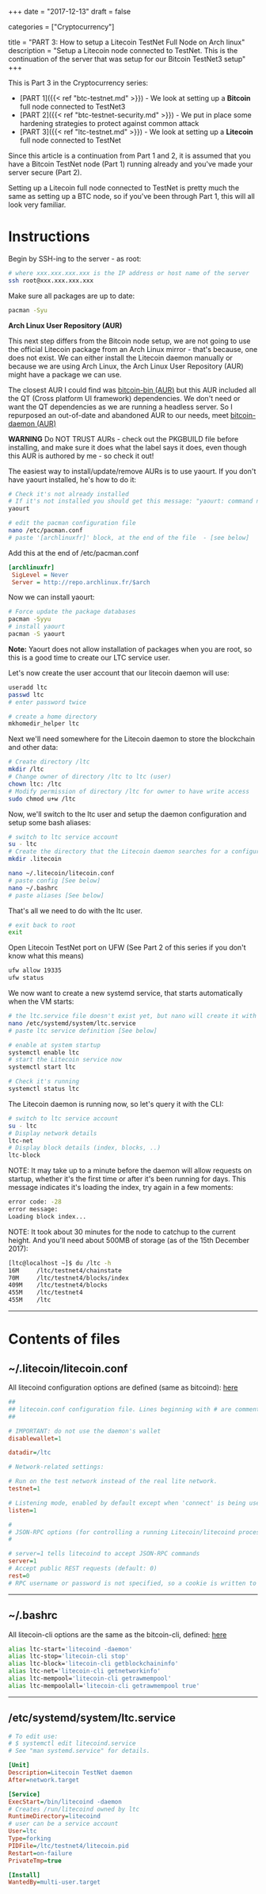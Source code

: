 +++
date = "2017-12-13"
draft = false

categories = ["Cryptocurrency"]

title = "PART 3: How to setup a Litecoin TestNet Full Node on Arch linux"
description = "Setup a Litecoin node connected to TestNet. This is the continuation of the server that was setup for our Bitcoin TestNet3 setup"
+++

This is Part 3 in the Cryptocurrency series:

* [PART 1]({{< ref "btc-testnet.md" >}}) - We look at setting up a **Bitcoin** full node connected to TestNet3
* [PART 2]({{< ref "btc-testnet-security.md" >}}) - We put in place some hardening strategies to protect against common attack
* [PART 3]({{< ref "ltc-testnet.md" >}}) - We look at setting up a **Litecoin** full node connected to TestNet

Since this article is a continuation from Part 1 and 2, it is assumed that you have a Bitcoin TestNet node (Part 1) running already and you've made your server secure (Part 2).

Setting up a Litecoin full node connected to TestNet is pretty much the same as setting up a BTC node, so if you've been through Part 1, this will all look very familiar.

# Instructions

Begin by SSH-ing to the server - as root:

``` bash
# where xxx.xxx.xxx.xxx is the IP address or host name of the server
ssh root@xxx.xxx.xxx.xxx
```

Make sure all packages are up to date:

``` bash
pacman -Syu
```

**Arch Linux User Repository (AUR)**

This next step differs from the Bitcoin node setup, we are not going to use the official Litecoin package from an Arch Linux mirror - that's because, one does not exist. We can either install the Litecoin daemon manually or because we are using Arch Linux, the Arch Linux User Repository (AUR) might have a package we can use.

The closest AUR I could find was [bitcoin-bin (AUR)](https://aur.archlinux.org/packages/litecoin-bin) but this AUR included all the QT (Cross platform UI framework) dependencies. We don't need or want the QT dependencies as we are running a headless server. So I repurposed an out-of-date and abandoned AUR to our needs, meet [bitcoin-daemon (AUR)](https://aur.archlinux.org/packages/litecoin-daemon/)

**WARNING** Do NOT TRUST AURs - check out the PKGBUILD file before installing, and make sure it does what the label says it does, even though this AUR is authored by me - so check it out!

The easiest way to install/update/remove AURs is to use yaourt. If you don't have yaourt installed, he's how to do it:

``` bash
# Check it's not already installed
# If it's not installed you should get this message: "yaourt: command not found"
yaourt

# edit the pacman configuration file
nano /etc/pacman.conf
# paste '[archlinuxfr]' block, at the end of the file  - [see below]
```

Add this at the end of /etc/pacman.conf

``` ini
[archlinuxfr]
 SigLevel = Never
 Server = http://repo.archlinux.fr/$arch
```

Now we can install yaourt:

``` bash
# Force update the package databases
pacman -Syyu
# install yaourt
pacman -S yaourt
```

**Note:** Yaourt does not allow installation of packages when you are root, so this is a good time to create our LTC service user.

Let's now create the user account that our litecoin daemon will use:

``` bash
useradd ltc
passwd ltc
# enter password twice

# create a home directory
mkhomedir_helper ltc
```

Next we'll need somewhere for the Litecoin daemon to store the blockchain and other data:

``` bash
# Create directory /ltc
mkdir /ltc
# Change owner of directory /ltc to ltc (user)
chown ltc: /ltc
# Modify permission of directory /ltc for owner to have write access
sudo chmod u+w /ltc
```

Now, we'll switch to the ltc user and setup the daemon configuration and setup some bash aliases:

``` bash
# switch to ltc service account
su - ltc
# Create the directory that the Litecoin daemon searches for a configuration file (if not specified)
mkdir .litecoin

nano ~/.litecoin/litecoin.conf
# paste config [See below]
nano ~/.bashrc
# paste aliases [See below]
```

That's all we need to do with the ltc user.

``` bash
# exit back to root
exit
```

Open Litecoin TestNet port on UFW (See Part 2 of this series if you don't know what this means)

``` bash
ufw allow 19335
ufw status
```

We now want to create a new systemd service, that starts automatically when the VM starts:

``` bash
# the ltc.service file doesn't exist yet, but nano will create it with the contents we paste into it
nano /etc/systemd/system/ltc.service
# paste ltc service definition [See below]

# enable at system startup
systemctl enable ltc
# start the Litecoin service now
systemctl start ltc

# Check it's running
systemctl status ltc
```

The Litecoin daemon is running now, so let's query it with the CLI:

``` bash
# switch to ltc service account
su - ltc
# Display network details
ltc-net
# Display block details (index, blocks, ..)
ltc-block
```

NOTE: It may take up to a minute before the daemon will allow requests on startup, whether it's the first time or after it's been running for days. This message indicates it's loading the index, try again in a few moments:

``` bash
error code: -28
error message:
Loading block index...
```

NOTE: It took about 30 minutes for the node to catchup to the current height. And you'll need about 500MB of storage (as of the 15th December 2017):

``` bash
[ltc@localhost ~]$ du /ltc -h
16M     /ltc/testnet4/chainstate
70M     /ltc/testnet4/blocks/index
409M    /ltc/testnet4/blocks
455M    /ltc/testnet4
455M    /ltc
```


---

# Contents of files

## ~/.litecoin/litecoin.conf

All litecoind configuration options are defined (same as bitcoind): [here](https://en.bitcoin.it/wiki/Running_Bitcoin)

``` ini
##
## litecoin.conf configuration file. Lines beginning with # are comments.
##

# IMPORTANT: do not use the daemon's wallet
disablewallet=1

datadir=/ltc

# Network-related settings:

# Run on the test network instead of the real lite network.
testnet=1

# Listening mode, enabled by default except when 'connect' is being used. Port 19335 (TestNet4)
listen=1

#
# JSON-RPC options (for controlling a running Litecoin/litecoind process)
#

# server=1 tells litecoind to accept JSON-RPC commands
server=1
# Accept public REST requests (default: 0)
rest=0
# RPC username or password is not specified, so a cookie is written to the /ltc/testnet4 directory for the CLI to use for auth
```

---

## ~/.bashrc

All litecoin-cli options are the same as the bitcoin-cli, defined: [here](https://bitcoin.org/en/developer-reference#rpc-quick-reference)

``` bash
alias ltc-start='litecoind -daemon'
alias ltc-stop='litecoin-cli stop'
alias ltc-block='litecoin-cli getblockchaininfo'
alias ltc-net='litecoin-cli getnetworkinfo'
alias ltc-mempool='litecoin-cli getrawmempool'
alias ltc-mempoolall='litecoin-cli getrawmempool true'
```

---

## /etc/systemd/system/ltc.service

``` ini
# To edit use:
# $ systemctl edit litecoind.service
# See "man systemd.service" for details.

[Unit]
Description=Litecoin TestNet daemon
After=network.target

[Service]
ExecStart=/bin/litecoind -daemon
# Creates /run/litecoind owned by ltc
RuntimeDirectory=litecoind
# user can be a service account
User=ltc
Type=forking
PIDFile=/ltc/testnet4/litecoin.pid
Restart=on-failure
PrivateTmp=true

[Install]
WantedBy=multi-user.target
```
